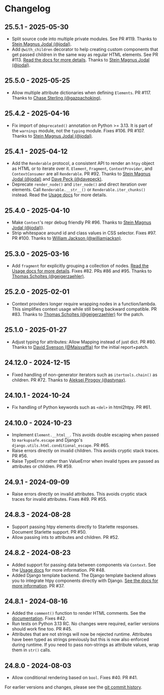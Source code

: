 # Changelog

## 25.5.1 - 2025-05-30
- Split source code into multiple private modules. See PR #119.
  Thanks to [Stein Magnus Jodal (@jodal)](https://github.com/jodal).
- Add `@with_children` decorator to help creating custom components that get passed children in the same way as regular HTML elements.
  See PR #113.
  [Read the docs for more details](common-patterns.md#components-with-children).
  Thanks to [Stein Magnus Jodal (@jodal)](https://github.com/jodal).

## 25.5.0 - 2025-05-25
- Allow multiple attribute dictionaries when defining `Elements`.
  PR #117.
  Thanks to [Chase Sterling (@gazpachoking)](https://github.com/gazpachoking).

## 25.4.2 - 2025-04-16
- Fix import of `@deprecated()` annotation on Python >= 3.13. It is part of the `warnings` module, not the `typing` module.
  Fixes #106. PR #107.
  Thanks to [Stein Magnus Jodal (@jodal)](https://github.com/jodal).

## 25.4.1 - 2025-04-12
- Add the `Renderable` protocol, a consistent API to render an `htpy` object as HTML or to iterate over it. `Element`, `Fragment`, `ContextProvider`, and `ContextConsumer` are all `Renderable`.
  PR #92.
  Thanks to [Stein Magnus Jodal (@jodal)](https://github.com/jodal) and [Dave Peck (@davepeck)](https://github.com/davepeck).
- Deprecate `render_node()` and `iter_node()` and direct iteration over elements. Call `Renderable.__str__()` or `Renderable.iter_chunks()` instead.
  Read the [Usage docs](usage.md#renderable) for more details.

## 25.4.0 - 2025-04-10
- Make `Context`'s repr debug friendly PR #96.
  Thanks to [Stein Magnus Jodal (@jodal)](https://github.com/jodal)).
- Strip whitespace around id and class values in CSS selector.
  Fixes #97. PR #100.
  Thanks to [William Jackson (@williamjacksn)](https://github.com/williamjacksn).

## 25.3.0 - 2025-03-16
- Add `fragment` for explicitly grouping a collection of nodes.
  [Read the Usage docs for more details](usage.md#fragments).
  Fixes #82. PRs #86 and #95.
  Thanks to [Thomas Scholtes (@geigerzaehler)](https://github.com/geigerzaehler).

## 25.2.0 - 2025-02-01
- Context providers longer require wrapping nodes in a function/lambda. This
simplifies context usage while still being backward compatible.
  PR #83.
  Thanks to [Thomas Scholtes (@geigerzaehler)](https://github.com/geigerzaehler) for the patch.

## 25.1.0 - 2025-01-27
- Adjust typing for attributes: Allow Mapping instead of just dict.
  PR #80.
  Thanks to [David Svenson (@Majsvaffla)](https://github.com/Majsvaffla) for the initial report+patch.

## 24.12.0 - 2024-12-15
- Fixed handling of non-generator iterators such as `itertools.chain()` as children.
  PR #72.
  Thanks to [Aleksei Pirogov (@astynax)](https://github.com/astynax).

## 24.10.1 - 2024-10-24
- Fix handling of Python keywords such as `<del>` in html2htpy.
  PR #61.

## 24.10.0 - 2024-10-23
- Implement `Element.__html__`. This avoids double escaping when passed to `markupsafe.escape` and Django's `django.utils.html.conditional_escape`.
  PR #65.
- Raise errors directly on invalid children. This avoids cryptic stack traces.
  PR #56.
- Raise TypeError rather than ValueError when invalid types are passed as attributes or children.
  PR #59.

## 24.9.1 - 2024-09-09
- Raise errors directly on invalid attributes. This avoids cryptic stack traces for invalid attributes.
  Fixes #49. PR #55.

## 24.8.3 - 2024-08-28
- Support passing htpy elements directly to Starlette responses. Document Starlette support.
  PR #50.
- Allow passing ints to attributes and children.
  PR #52.

## 24.8.2 - 2024-08-23
- Added support for passing data between components via `Context`.
  See the [Usage docs](usage.md#passing-data-with-context) for more information.
  PR #48.
- Added Django template backend. The Django template backend allows you to integrate htpy components directly with Django.
  [See the docs for more information](django.md#the-htpy-template-backend).
  PR #37.

## 24.8.1 - 2024-08-16
 - Added the `comment()` function to render HTML comments.
   See the [documentation](usage.md#html-comments).
   Fixes #42.
 - Run tests on Python 3.13 RC. No changes were required, earlier versions should work fine too.
   PR #45.
 - Attributes that are not strings will now be rejected runtime. Attributes have been typed as strings previously but this is now also enforced during runtime. If you need to pass non-strings as attribute values, wrap them in `str()` calls.

## 24.8.0 - 2024-08-03
- Allow conditional rendering based on `bool`.
  Fixes #40. PR #41.

For earlier versions and changes, please see the [git commit
history](https://github.com/pelme/htpy/commits/main/?since=2023-10-19&until=2024-07-17).
